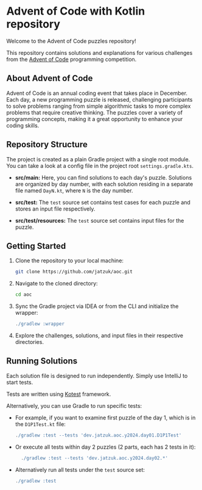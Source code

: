 # Advent of Code with Kotlin repository

Welcome to the Advent of Code puzzles repository!

This repository contains solutions and explanations for various challenges from
the [Advent of Code](https://adventofcode.com) programming competition.

## About Advent of Code

Advent of Code is an annual coding event that takes place in December. Each day, a new programming puzzle is released,
challenging participants to solve problems ranging from simple algorithmic tasks to more complex problems that require
creative thinking. The puzzles cover a variety of programming concepts, making it a great opportunity to enhance your
coding skills.

## Repository Structure

The project is created as a plain Gradle project with a single root module.
You can take a look at a config file in the project root `settings.gradle.kts`.

- **src/main:** Here, you can find solutions to each day's puzzle. Solutions are organized by day number, with
  each solution residing in a separate file named `DayN.kt`, where `N` is the day number.

- **src/test:** The `test` source set contains test cases for each puzzle and stores an input file respectively.

- **src/test/resources:** The `test` source set contains input files for the puzzle.

## Getting Started

1. Clone the repository to your local machine:

    ```bash
    git clone https://github.com/jatzuk/aoc.git
    ```

2. Navigate to the cloned directory:

    ```bash
    cd aoc
    ```

3. Sync the Gradle project via IDEA or from the CLI and initialize the wrapper:

    ```gradle
    ./gradlew :wrapper
    ```

4. Explore the challenges, solutions, and input files in their respective directories.

## Running Solutions

Each solution file is designed to run independently. Simply use IntelliJ to start tests.

Tests are written using [Kotest](https://kotest.io/docs/quickstart) framework.  

Alternatively, you can use Gradle to run specific tests:

- For example, if you want to examine first puzzle of the day 1, which is in the `D1P1Test.kt` file:

    ```gradle
    ./gradlew :test --tests 'dev.jatzuk.aoc.y2024.day01.D1P1Test' 
    ```
- Or execute all tests within day 2 puzzles (2 parts, each has 2 tests in it):

  ```gradle
    ./gradlew :test --tests 'dev.jatzuk.aoc.y2024.day02.*'
  ```

- Alternatively run all tests under the `test` source set:

    ```gradle
    ./gradlew :test
    ```
